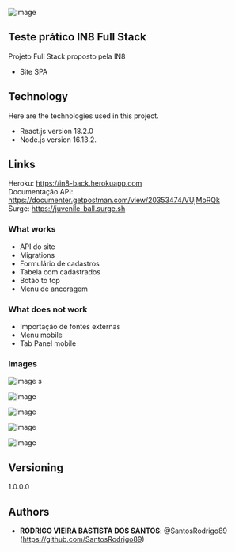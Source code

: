 ![image](https://user-images.githubusercontent.com/93896739/183318354-8750c02b-f7af-407a-a918-5f1cfc92b2dc.png)

 
## Teste prático IN8 Full Stack
 
Projeto Full Stack proposto pela IN8
- Site SPA
 
## Technology 
 
Here are the technologies used in this project.
 
* React.js version 18.2.0
* Node.js version 16.13.2.

## Links
 
Heroku: https://in8-back.herokuapp.com
<br/>
Documentação API: https://documenter.getpostman.com/view/20353474/VUjMoRQk
<br/>
Surge: https://juvenile-ball.surge.sh
<br/>

### What works

* API do site
* Migrations
* Formulário de cadastros
* Tabela com cadastrados
* Botão to top
* Menu de ancoragem

### What does not work

* Importação de fontes externas
* Menu mobile
* Tab Panel mobile

### Images

![image](https://user-images.githubusercontent.com/93896739/183318710-8361d5bf-0a50-45eb-95eb-c45f797add65.png)
s

![image](https://user-images.githubusercontent.com/93896739/183318728-7273314f-ce21-40c3-82b5-efbc1af3d5e6.png)

![image](https://user-images.githubusercontent.com/93896739/183318751-ea19ae51-e7ca-4d34-9c6e-a36f2f2dcb98.png)

![image](https://user-images.githubusercontent.com/93896739/183318796-d8a11921-a1d7-4baa-830f-702cd4ac9d98.png)

![image](https://user-images.githubusercontent.com/93896739/183318814-e73bf4ef-a423-4a50-a52a-43b5f6eb1710.png)

## Versioning
 
1.0.0.0
 
 
## Authors
 
* **RODRIGO VIEIRA BASTISTA DOS SANTOS**: @SantosRodrigo89 (https://github.com/SantosRodrigo89)
 
